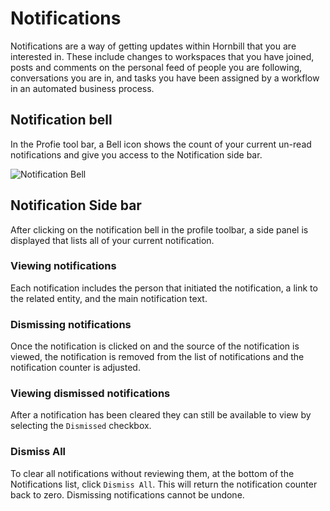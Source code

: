 # Notifications
Notifications are a way of getting updates within Hornbill that you are interested in. These include changes to workspaces that you have joined, posts and comments on the personal feed of people you are following, conversations you are in, and tasks you have been assigned by a workflow in an automated business process. 

## Notification bell
In the Profie tool bar, a Bell icon shows the count of your current un-read notifications and give you access to the Notification side bar.

![Notification Bell](/_books/esp-user-guide/images/profile-toolbar.png)

## Notification Side bar
After clicking on the notification bell in the profile toolbar, a side panel is displayed that lists all of your current notification.

### Viewing notifications
Each notification includes the person that initiated the notification, a link to the related entity, and the main notification text.

### Dismissing notifications
Once the notification is clicked on and the source of the notification is viewed, the notification is removed from the list of notifications and the notification counter is adjusted.  

### Viewing dismissed notifications
After a notification has been cleared they can still be available to view by selecting the `Dismissed` checkbox.  

### Dismiss All
To clear all notifications without reviewing them, at the bottom of the Notifications list, click `Dismiss All`.  This will return the notification counter back to zero.  Dismissing notifications cannot be undone.